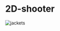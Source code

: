 # 2D-shooter
![jackets](https://github.com/user-attachments/assets/9bdf9be5-48b5-4158-847d-f40184ccbdb3)
